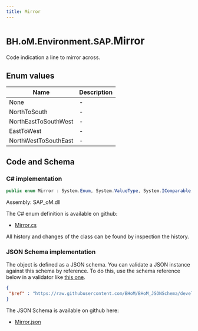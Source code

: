 ```yaml
---
title: Mirror
---
```


# <small>BH.oM.Environment.SAP.</small>**Mirror**

Code indication a line to mirror across.

## Enum values

| Name            | Description                                                    |
|-----------------|----------------------------------------------------------------|
| None |  -  |
| NorthToSouth |  -  |
| NorthEastToSouthWest |  -  |
| EastToWest |  -  |
| NorthWestToSouthEast |  -  |


## Code and Schema

### C# implementation

``` C# title="C#"
public enum Mirror : System.Enum, System.ValueType, System.IComparable, System.ISpanFormattable, System.IFormattable, System.IConvertible
```

Assembly: SAP_oM.dll

The C# enum definition is available on github:

- [Mirror.cs](https://github.com/BHoM/SAP_Toolkit/blob/develop/SAP_oM/Enums\Mirror.cs)

All history and changes of the class can be found by inspection the history.
### JSON Schema implementation

The object is defined as a JSON schema. You can validate a JSON instance against this schema by reference. To do this, use the schema reference below in a validator like [this one](https://www.jsonschemavalidator.net/).

``` json title="JSON Schema"
{
 "$ref" : "https://raw.githubusercontent.com/BHoM/BHoM_JSONSchema/develop/SAP_oM/SAP/Mirror.json"
}
```

The JSON Schema is available on github here:

- [Mirror.json](https://github.com/BHoM/BHoM_JSONSchema/blob/develop/SAP_oM/SAP/Mirror.json)
